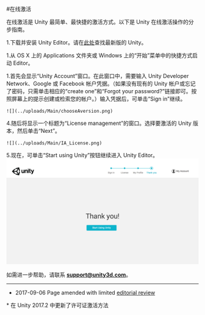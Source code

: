#在线激活

在线激活是 Unity 最简单、最快捷的激活方式。以下是 Unity 在线激活操作的分步指南。

1.下载并安装 Unity Editor。请在[此处](http://unity3d.com/unity/download/)查找最新版的 Unity。

1.从 OS X 上的 Applications 文件夹或 Windows 上的“开始”菜单中的快捷方式启动 Editor。

1.首先会显示“Unity Account”窗口。在此窗口中，需要输入 Unity Developer Network、Google 或 Facebook 帐户凭据。（如果没有现有的 Unity 帐户或忘记了密码，只需单击相应的“create one”和“Forgot your password?”链接即可。按照屏幕上的提示创建或检索您的帐户。）输入凭据后，可单击“Sign in”继续。

    ![](../uploads/Main/chooseAversion.png) 

4.随后将显示一个标题为“License management”的窗口。选择要激活的 Unity 版本，然后单击“Next”。
    
    ![](../uploads/Main/IA_License.png) 

5.现在，可单击“Start using Unity”按钮继续进入 Unity Editor。
![](../uploads/Main/ActivationthankYouforYourtime.png)

如需进一步帮助，请联系 **support@unity3d.com**。

---

* <span class="page-edit">2017-09-06  Page amended with limited [editorial review](DocumentationEditorialReview.html)
</span>
* <span class="page-history">在 Unity 2017.2 中更新了许可证激活方法</span>
